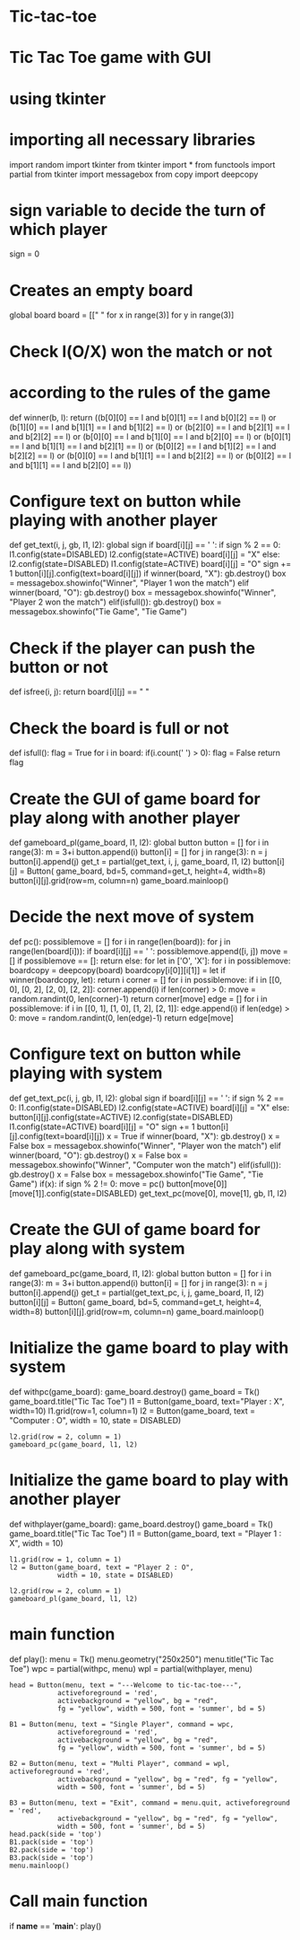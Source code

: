 # Tic-tac-toe
# Tic Tac Toe game with GUI
# using tkinter

# importing all necessary libraries
import random
import tkinter
from tkinter import *
from functools import partial
from tkinter import messagebox
from copy import deepcopy

# sign variable to decide the turn of which player
sign = 0

# Creates an empty board
global board
board = [[" " for x in range(3)] for y in range(3)]

# Check l(O/X) won the match or not
# according to the rules of the game
def winner(b, l):
	return ((b[0][0] == l and b[0][1] == l and b[0][2] == l) or
			(b[1][0] == l and b[1][1] == l and b[1][2] == l) or
			(b[2][0] == l and b[2][1] == l and b[2][2] == l) or
			(b[0][0] == l and b[1][0] == l and b[2][0] == l) or
			(b[0][1] == l and b[1][1] == l and b[2][1] == l) or
			(b[0][2] == l and b[1][2] == l and b[2][2] == l) or
			(b[0][0] == l and b[1][1] == l and b[2][2] == l) or
			(b[0][2] == l and b[1][1] == l and b[2][0] == l))

# Configure text on button while playing with another player
def get_text(i, j, gb, l1, l2):
	global sign
	if board[i][j] == ' ':
		if sign % 2 == 0:
			l1.config(state=DISABLED)
			l2.config(state=ACTIVE)
			board[i][j] = "X"
		else:
			l2.config(state=DISABLED)
			l1.config(state=ACTIVE)
			board[i][j] = "O"
		sign += 1
		button[i][j].config(text=board[i][j])
	if winner(board, "X"):
		gb.destroy()
		box = messagebox.showinfo("Winner", "Player 1 won the match")
	elif winner(board, "O"):
		gb.destroy()
		box = messagebox.showinfo("Winner", "Player 2 won the match")
	elif(isfull()):
		gb.destroy()
		box = messagebox.showinfo("Tie Game", "Tie Game")

# Check if the player can push the button or not
def isfree(i, j):
	return board[i][j] == " "

# Check the board is full or not
def isfull():
	flag = True
	for i in board:
		if(i.count(' ') > 0):
			flag = False
	return flag

# Create the GUI of game board for play along with another player
def gameboard_pl(game_board, l1, l2):
	global button
	button = []
	for i in range(3):
		m = 3+i
		button.append(i)
		button[i] = []
		for j in range(3):
			n = j
			button[i].append(j)
			get_t = partial(get_text, i, j, game_board, l1, l2)
			button[i][j] = Button(
				game_board, bd=5, command=get_t, height=4, width=8)
			button[i][j].grid(row=m, column=n)
	game_board.mainloop()

# Decide the next move of system
def pc():
	possiblemove = []
	for i in range(len(board)):
		for j in range(len(board[i])):
			if board[i][j] == ' ':
				possiblemove.append([i, j])
	move = []
	if possiblemove == []:
		return
	else:
		for let in ['O', 'X']:
			for i in possiblemove:
				boardcopy = deepcopy(board)
				boardcopy[i[0]][i[1]] = let
				if winner(boardcopy, let):
					return i
		corner = []
		for i in possiblemove:
			if i in [[0, 0], [0, 2], [2, 0], [2, 2]]:
				corner.append(i)
		if len(corner) > 0:
			move = random.randint(0, len(corner)-1)
			return corner[move]
		edge = []
		for i in possiblemove:
			if i in [[0, 1], [1, 0], [1, 2], [2, 1]]:
				edge.append(i)
		if len(edge) > 0:
			move = random.randint(0, len(edge)-1)
			return edge[move]

# Configure text on button while playing with system
def get_text_pc(i, j, gb, l1, l2):
	global sign
	if board[i][j] == ' ':
		if sign % 2 == 0:
			l1.config(state=DISABLED)
			l2.config(state=ACTIVE)
			board[i][j] = "X"
		else:
			button[i][j].config(state=ACTIVE)
			l2.config(state=DISABLED)
			l1.config(state=ACTIVE)
			board[i][j] = "O"
		sign += 1
		button[i][j].config(text=board[i][j])
	x = True
	if winner(board, "X"):
		gb.destroy()
		x = False
		box = messagebox.showinfo("Winner", "Player won the match")
	elif winner(board, "O"):
		gb.destroy()
		x = False
		box = messagebox.showinfo("Winner", "Computer won the match")
	elif(isfull()):
		gb.destroy()
		x = False
		box = messagebox.showinfo("Tie Game", "Tie Game")
	if(x):
		if sign % 2 != 0:
			move = pc()
			button[move[0]][move[1]].config(state=DISABLED)
			get_text_pc(move[0], move[1], gb, l1, l2)

# Create the GUI of game board for play along with system
def gameboard_pc(game_board, l1, l2):
	global button
	button = []
	for i in range(3):
		m = 3+i
		button.append(i)
		button[i] = []
		for j in range(3):
			n = j
			button[i].append(j)
			get_t = partial(get_text_pc, i, j, game_board, l1, l2)
			button[i][j] = Button(
				game_board, bd=5, command=get_t, height=4, width=8)
			button[i][j].grid(row=m, column=n)
	game_board.mainloop()

# Initialize the game board to play with system
def withpc(game_board):
	game_board.destroy()
	game_board = Tk()
	game_board.title("Tic Tac Toe")
	l1 = Button(game_board, text="Player : X", width=10)
	l1.grid(row=1, column=1)
	l2 = Button(game_board, text = "Computer : O",
				width = 10, state = DISABLED)
	
	l2.grid(row = 2, column = 1)
	gameboard_pc(game_board, l1, l2)

# Initialize the game board to play with another player
def withplayer(game_board):
	game_board.destroy()
	game_board = Tk()
	game_board.title("Tic Tac Toe")
	l1 = Button(game_board, text = "Player 1 : X", width = 10)
	
	l1.grid(row = 1, column = 1)
	l2 = Button(game_board, text = "Player 2 : O",
				width = 10, state = DISABLED)
	
	l2.grid(row = 2, column = 1)
	gameboard_pl(game_board, l1, l2)

# main function
def play():
	menu = Tk()
	menu.geometry("250x250")
	menu.title("Tic Tac Toe")
	wpc = partial(withpc, menu)
	wpl = partial(withplayer, menu)
	
	head = Button(menu, text = "---Welcome to tic-tac-toe---",
				activeforeground = 'red',
				activebackground = "yellow", bg = "red",
				fg = "yellow", width = 500, font = 'summer', bd = 5)
	
	B1 = Button(menu, text = "Single Player", command = wpc,
				activeforeground = 'red',
				activebackground = "yellow", bg = "red",
				fg = "yellow", width = 500, font = 'summer', bd = 5)
	
	B2 = Button(menu, text = "Multi Player", command = wpl, activeforeground = 'red',
				activebackground = "yellow", bg = "red", fg = "yellow",
				width = 500, font = 'summer', bd = 5)
	
	B3 = Button(menu, text = "Exit", command = menu.quit, activeforeground = 'red',
				activebackground = "yellow", bg = "red", fg = "yellow",
				width = 500, font = 'summer', bd = 5)
	head.pack(side = 'top')
	B1.pack(side = 'top')
	B2.pack(side = 'top')
	B3.pack(side = 'top')
	menu.mainloop()

# Call main function
if __name__ == '__main__':
	play()
